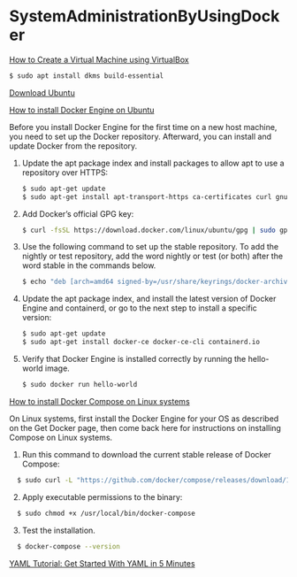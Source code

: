 # SystemAdministrationByUsingDocker

[How to Create a Virtual Machine using VirtualBox](https://www.youtube.com/watch?v=j1FAZ0bUEvs)
```bash
$ sudo apt install dkms build-essential
```

[Download Ubuntu](https://ubuntu.com/download/desktop)

[How to install Docker Engine on Ubuntu](https://docs.docker.com/engine/install/ubuntu/)

Before you install Docker Engine for the first time on a new host machine, you need to set up the Docker repository. Afterward, you can install and update Docker from the repository.

1. Update the apt package index and install packages to allow apt to use a repository over HTTPS:

    ```bash
    $ sudo apt-get update
    $ sudo apt-get install apt-transport-https ca-certificates curl gnupg lsb-release
    ```
2. Add Docker’s official GPG key:
    ```bash 
    $ curl -fsSL https://download.docker.com/linux/ubuntu/gpg | sudo gpg --dearmor -o /usr/share/keyrings/docker-archive-keyring.gpg
    ```
3. Use the following command to set up the stable repository. To add the nightly or test repository, add the word nightly or test (or both) after the word stable in the commands below. 
    ```bash
    $ echo "deb [arch=amd64 signed-by=/usr/share/keyrings/docker-archive-keyring.gpg] https://download.docker.com/linux/ubuntu $(lsb_release -cs) stable" | sudo tee /etc/apt/sources.list.d/docker.list > /dev/null
    ```
4. Update the apt package index, and install the latest version of Docker Engine and containerd, or go to the next step to install a specific version:
    ```bash
    $ sudo apt-get update
    $ sudo apt-get install docker-ce docker-ce-cli containerd.io
    ```

5. Verify that Docker Engine is installed correctly by running the hello-world image.
    ```bash
    $ sudo docker run hello-world
    ```

[How to install Docker Compose on Linux systems](https://docs.docker.com/compose/install/)

On Linux systems, first install the Docker Engine for your OS as described on the Get Docker page, then come back here for instructions on installing Compose on Linux systems.

1. Run this command to download the current stable release of Docker Compose:
```bash
  $ sudo curl -L "https://github.com/docker/compose/releases/download/1.29.2/docker-compose-$(uname -s)-$(uname -m)" -o /usr/local/bin/docker-compose
```
2. Apply executable permissions to the binary:
```bash
  $ sudo chmod +x /usr/local/bin/docker-compose
```

3. Test the installation.
```bash
  $ docker-compose --version
```

[YAML Tutorial: Get Started With YAML in 5 Minutes](https://betterprogramming.pub/yaml-tutorial-get-started-with-yaml-in-5-minutes-549d462972d8)

